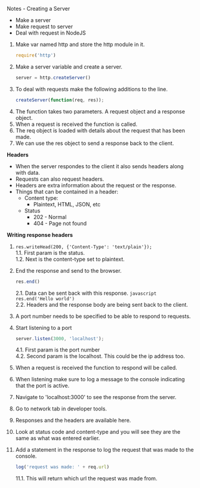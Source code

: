 Notes - Creating a Server

- Make a server  
- Make request to server  
- Deal with request in NodeJS

1. Make var named http and store the http module in it.
    ```javascript
    require('http')
    ```
2. Make a server variable and create a server.
    ```javascript
    server = http.createServer()
    ```
3. To deal with requests make the following additions to the line.
    ```javascript
    createServer(function(req, res));
    ```
4. The function takes two parameters. A request object and a response object.
5. When a request is received the function is called.
6. The req object is loaded with details about the request that has been made.
7. We can use the res object to send a response back to the client.

**Headers**  
- When the server respondes to the client it also sends headers along with data.
- Requests can also request headers.
- Headers are extra information about the request or the response.
- Things that can be contained in a header:
    - Content type:
        - Plaintext, HTML, JSON, etc
    - Status
        - 202 - Normal
        - 404 - Page not found

**Writing response headers**
1. ```res.writeHead(200, {'Content-Type': 'text/plain'});```  
    1.1. First param is the status.  
    1.2. Next is the content-type set to plaintext.
    
2. End the response and send to the browser.
    ```javascript
    res.end()
    ```
    2.1. Data can be sent back with this response.
        ```javascript
        res.end('Hello world')
        ```  
    2.2. Headers and the response body are being sent back to the client.
3. A port number needs to be specified to be able to respond to requests.
4. Start listening to a port  
    ```javascript
    server.listen(3000, 'localhost');
    ```
    4.1. First param is the port number  
    4.2. Second param is the localhost. This could be the ip address too.  
5. When a request is received the function to respond will be called.
6. When listening make sure to log a message to the console indicating that the port is active.
7. Navigate to 'localhost:3000' to see the response from the server.
8. Go to network tab in developer tools.
9. Responses and the headers are available here.
10. Look at status code and content-type and you will see they are the same as what was entered earlier.
11. Add a statement in the response to log the request that was made to the console.
    ```javascript
    log('request was made: ' + req.url)
    ```
    11.1. This will return which url the request was made from.